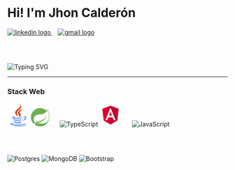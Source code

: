 # Hi! I'm Jhon Calderón

<a href="https://www.linkedin.com/in/jhon-calderon-2aa341259/">
    <img src="https://img.shields.io/static/v1?message=LinkedIn&logo=linkedin&label=&color=0077B5&logoColor=white&labelColor=&style=for-the-badge" height="25" alt="linkedin logo"   />
</a>
&nbsp;&nbsp;
<a href="mailto:calderonjhondairo@gmail.com">
    <img src="https://img.shields.io/static/v1?message=Gmail&logo=gmail&label=&color=red&logoColor=white&labelColor=&style=for-the-badge" height="25" alt="gmail logo"   />
</a>

<br><br>

![Typing SVG](https://readme-typing-svg.demolab.com?font=Jetbrains+Mono&pause=1000&color=fff&width=435&lines=Full-Stack+Developer+in+process.;What+is+there+to+do?)

<hr>

### Stack Web
<div>
<img src="svg/java.svg" width="50" height="50" alt="Java" />
<img src="svg/spring.svg" width="42" height="42" alt="Spring" />
&nbsp;&nbsp;&nbsp;&nbsp;

<img src="https://raw.githubusercontent.com/danielcranney/readme-generator/main/public/icons/skills/typescript-colored.svg" width="45" height="45" alt="TypeScript" />
<img src="svg/angular.svg" width="50" height="54" alt="Angular" />
&nbsp;&nbsp;&nbsp;&nbsp;

<img src="https://raw.githubusercontent.com/danielcranney/readme-generator/main/public/icons/skills/javascript-colored.svg" width="45" height="45" alt="JavaScript" />

<br><br>

<img src="https://upload.wikimedia.org/wikipedia/commons/2/29/Postgresql_elephant.svg" width="50" height="50" alt="Postgres" />
<img src="https://raw.githubusercontent.com/danielcranney/readme-generator/main/public/icons/skills/mongodb-colored.svg" width="50" height="50" alt="MongoDB" />
<img src="https://raw.githubusercontent.com/danielcranney/readme-generator/main/public/icons/skills/bootstrap-colored.svg" width="50" height="50" alt="Bootstrap" />
</div>


<!---
CalderonJh/CalderonJh is a ✨ special ✨ repository because its `README.md` (this file) appears on your GitHub profile.
You can click the Preview link to take a look at your changes.
--->
